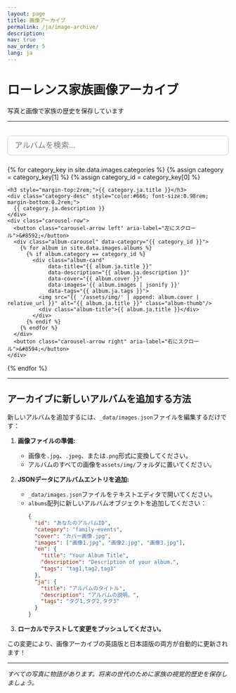 ```yaml
---
layout: page
title: 画像アーカイブ
permalink: /ja/image-archive/
description: 
nav: true
nav_order: 5
lang: ja
---
```


# ローレンス家族画像アーカイブ
写真と画像で家族の歴史を保存しています

---

<!-- Search Bar -->
<div style="width: 100%; margin: 2rem 0 1.5rem 0; text-align: center;">
  <input id="imageSearchInput" type="text" placeholder="アルバムを検索..." style="width: 100%; padding: 0.7rem 1rem; font-size: 1.1rem; border-radius: 8px; border: 1px solid #ccc;">
</div>

<!-- Netflix-style Album Gallery by Category with Carousel -->
<div class="image-gallery-section">
  {% for category_key in site.data.images.categories %}
    {% assign category = category_key[1] %}
    {% assign category_id = category_key[0] %}
    
    <h3 style="margin-top:2rem;">{{ category.ja.title }}</h3>
    <div class="category-desc" style="color:#666; font-size:0.98rem; margin-bottom:0.2rem;">
      {{ category.ja.description }}
    </div>
    <div class="carousel-row">
      <button class="carousel-arrow left" aria-label="左にスクロール">&#8592;</button>
      <div class="album-carousel" data-category="{{ category_id }}">
        {% for album in site.data.images.albums %}
          {% if album.category == category_id %}
            <div class="album-card" 
                 data-title="{{ album.ja.title }}" 
                 data-description="{{ album.ja.description }}" 
                 data-cover="{{ album.cover }}" 
                 data-images='{{ album.images | jsonify }}' 
                 data-tags="{{ album.ja.tags }}">
              <img src="{{ '/assets/img/' | append: album.cover | relative_url }}" alt="{{ album.ja.title }}" class="album-thumb"/>
              <div class="album-title">{{ album.ja.title }}</div>
            </div>
          {% endif %}
        {% endfor %}
      </div>
      <button class="carousel-arrow right" aria-label="右にスクロール">&#8594;</button>
    </div>
  {% endfor %}
</div>

<!-- Modal for album images -->
<div id="albumModal" class="image-modal" style="display:none;">
  <div class="image-modal-content" style="max-width:700px; width:95vw;">
    <span class="image-modal-close">&times;</span>
    <h3 id="modalAlbumTitle">アルバムタイトル</h3>
    <p id="modalAlbumDescription">アルバムの説明がここに入ります。</p>
    <div class="album-image-carousel-row">
      <button class="carousel-arrow left" id="albumLeftArrow" aria-label="左にスクロール">&#8592;</button>
      <div class="album-image-carousel" id="albumImageCarousel">
        <!-- Images will be injected here -->
      </div>
      <button class="carousel-arrow right" id="albumRightArrow" aria-label="右にスクロール">&#8594;</button>
    </div>
  </div>
</div>

<style>
.carousel-row {
  display: flex;
  align-items: center;
  margin: 1.5rem 0 2.5rem 0;
  width: 100%;
  max-width: 100%;
  box-sizing: border-box;
}
.album-carousel {
  display: flex;
  overflow-x: auto;
  scroll-behavior: smooth;
  gap: 1.5rem;
  padding: 1rem 0;
  flex: 1 1 auto;
  width: 100%;
  max-width: 100%;
  box-sizing: border-box;
}
.album-card {
  flex: 0 0 180px;
  width: 180px;
  height: 220px;
  cursor: pointer;
  transition: transform 0.2s;
  display: flex;
  flex-direction: column;
  align-items: center;
  justify-content: flex-end;
}
.album-card:hover {
  transform: scale(1.05);
}
.album-thumb {
  width: 100%;
  height: 160px;
  object-fit: cover;
  border-radius: 12px;
  box-shadow: 0 2px 8px rgba(0,0,0,0.07);
  margin-bottom: 0.5rem;
}
.album-title {
  font-size: 1.08rem;
  font-weight: 600;
  color: #555;
  text-align: center;
  margin-bottom: 0.5rem;
}
.album-image-carousel-row {
  display: flex;
  align-items: center;
  margin: 1.2rem 0 0.5rem 0;
  width: 100%;
  max-width: 100%;
  box-sizing: border-box;
}
.album-image-carousel {
  display: flex;
  overflow-x: auto;
  scroll-behavior: smooth;
  gap: 1.2rem;
  padding: 0.5rem 0;
  flex: 1 1 auto;
  width: 100%;
  max-width: 100%;
  box-sizing: border-box;
}
.album-image-card {
  flex: 0 0 160px;
  width: 160px;
  height: 120px;
  cursor: pointer;
  display: flex;
  align-items: center;
  justify-content: center;
  border-radius: 10px;
  overflow: hidden;
  background: #f5f5f5;
  box-shadow: 0 2px 8px rgba(0,0,0,0.07);
  transition: transform 0.2s;
}
.album-image-card:hover {
  transform: scale(1.05);
}
.album-image-thumb {
  width: 100%;
  height: 100%;
  object-fit: cover;
}
.carousel-arrow {
  background: #fff;
  border: 1px solid #ccc;
  border-radius: 50%;
  width: 38px;
  height: 38px;
  font-size: 1.5rem;
  color: #888;
  cursor: pointer;
  margin: 0 0.5rem;
  display: flex;
  align-items: center;
  justify-content: center;
  box-shadow: 0 2px 8px rgba(0,0,0,0.07);
  transition: background 0.2s, color 0.2s;
  z-index: 2;
}
.carousel-arrow:hover {
  background: #e50914;
  color: #fff;
}
.carousel-arrow[disabled] {
  opacity: 0.3;
  pointer-events: none;
}
.image-modal {
  position: fixed;
  z-index: 1000;
  left: 0; top: 0; width: 100vw; height: 100vh;
  background: rgba(0,0,0,0.5);
  display: flex;
  align-items: center;
  justify-content: center;
}
.image-modal-content {
  background: #fff;
  border-radius: 10px;
  padding: 2rem 2.5rem;
  max-width: 700px;
  width: 95vw;
  box-shadow: 0 4px 24px rgba(0,0,0,0.15);
  position: relative;
  text-align: center;
}
.image-modal-close {
  position: absolute;
  top: 1rem; right: 1.2rem;
  font-size: 2rem;
  color: #888;
  cursor: pointer;
}
@media (max-width: 600px) {
  .album-card {
    flex: 0 0 110px;
    width: 110px;
    height: 130px;
  }
  .album-thumb {
    height: 70px;
  }
  .album-image-card {
    flex: 0 0 80px;
    width: 80px;
    height: 60px;
  }
}
.category-desc {
  width: 100%;
  max-width: 100%;
  box-sizing: border-box;
}
</style>

<script>
document.addEventListener('DOMContentLoaded', function() {
  // Album modal logic
  const albumCards = document.querySelectorAll('.album-card');
  const albumModal = document.getElementById('albumModal');
  const modalAlbumTitle = document.getElementById('modalAlbumTitle');
  const modalAlbumDescription = document.getElementById('modalAlbumDescription');
  const albumImageCarousel = document.getElementById('albumImageCarousel');
  const albumClose = document.querySelector('.image-modal-close');
  const albumLeftArrow = document.getElementById('albumLeftArrow');
  const albumRightArrow = document.getElementById('albumRightArrow');

  let currentAlbumImages = [];
  let currentScroll = 0;

  albumCards.forEach(card => {
    card.addEventListener('click', function() {
      modalAlbumTitle.textContent = card.getAttribute('data-title');
      modalAlbumDescription.textContent = card.getAttribute('data-description');
      const images = JSON.parse(card.getAttribute('data-images'));
      currentAlbumImages = images;
      albumImageCarousel.innerHTML = '';
      images.forEach(img => {
        const imgCard = document.createElement('div');
        imgCard.className = 'album-image-card';
        imgCard.innerHTML = `<img src="{{ '/assets/img/' | relative_url }}${img}" alt="${img}" class="album-image-thumb"/>`;
        imgCard.addEventListener('click', function(e) {
          window.open(`{{ '/assets/img/' | relative_url }}${img}`, '_blank');
          e.stopPropagation();
        });
        albumImageCarousel.appendChild(imgCard);
      });
      albumModal.style.display = 'flex';
      albumImageCarousel.scrollLeft = 0;
      currentScroll = 0;
      updateAlbumArrows();
    });
  });

  albumClose.addEventListener('click', function() {
    albumModal.style.display = 'none';
  });

  window.addEventListener('click', function(event) {
    if (event.target === albumModal) {
      albumModal.style.display = 'none';
    }
  });

  function updateAlbumArrows() {
    // Show/hide arrows based on scroll position
    if (!albumImageCarousel) return;
    const scrollWidth = albumImageCarousel.scrollWidth;
    const clientWidth = albumImageCarousel.clientWidth;
    if (scrollWidth > clientWidth + 2) {
      albumLeftArrow.style.display = '';
      albumRightArrow.style.display = '';
    } else {
      albumLeftArrow.style.display = 'none';
      albumRightArrow.style.display = 'none';
    }
  }
  updateAlbumArrows();
  window.addEventListener('resize', updateAlbumArrows);

  albumLeftArrow.addEventListener('click', function() {
    const card = albumImageCarousel.querySelector('.album-image-card');
    let scrollAmount = card ? card.offsetWidth + 18 : 160;
    albumImageCarousel.scrollBy({ left: -scrollAmount, behavior: 'smooth' });
  });
  albumRightArrow.addEventListener('click', function() {
    const card = albumImageCarousel.querySelector('.album-image-card');
    let scrollAmount = card ? card.offsetWidth + 18 : 160;
    albumImageCarousel.scrollBy({ left: scrollAmount, behavior: 'smooth' });
  });

  // Album search filter
  const searchInput = document.getElementById('imageSearchInput');
  searchInput.addEventListener('input', function() {
    const query = searchInput.value.trim().toLowerCase();
    let anyVisible = false;
    document.querySelectorAll('.carousel-row').forEach(function(row) {
      const carousel = row.querySelector('.album-carousel');
      let cards = carousel ? carousel.querySelectorAll('.album-card') : [];
      let visibleCount = 0;
      cards.forEach(function(card) {
        const title = card.getAttribute('data-title') || '';
        const description = card.getAttribute('data-description') || '';
        const tags = card.getAttribute('data-tags') || '';
        const match = title.toLowerCase().includes(query) || description.toLowerCase().includes(query) || tags.toLowerCase().includes(query);
        card.style.display = match ? '' : 'none';
        if (match) visibleCount++;
      });
      row.style.display = (visibleCount > 0) ? '' : 'none';
      if (visibleCount > 0) anyVisible = true;
    });
    // Optionally, show a message if no results
  });
});
</script>

---

## アーカイブに新しいアルバムを追加する方法

新しいアルバムを追加するには、`_data/images.json`ファイルを編集するだけです：

1. **画像ファイルの準備:**
   - 画像を`.jpg`、`.jpeg`、または`.png`形式に変換してください。
   - アルバムのすべての画像を`assets/img/`フォルダに置いてください。

2. **JSONデータにアルバムエントリを追加:**
   - `_data/images.json`ファイルをテキストエディタで開いてください。
   - `albums`配列に新しいアルバムオブジェクトを追加してください：
     ```json
     {
       "id": "あなたのアルバムID",
       "category": "family-events",
       "cover": "カバー画像.jpg",
       "images": ["画像1.jpg", "画像2.jpg", "画像3.jpg"],
       "en": {
         "title": "Your Album Title",
         "description": "Description of your album.",
         "tags": "tag1,tag2,tag3"
       },
       "ja": {
         "title": "アルバムのタイトル",
         "description": "アルバムの説明。",
         "tags": "タグ1,タグ2,タグ3"
       }
     }
     ```

3. **ローカルでテストして変更をプッシュしてください。**

この変更により、画像アーカイブの英語版と日本語版の両方が自動的に更新されます！

---

*すべての写真に物語があります。将来の世代のために家族の視覚的歴史を保存しましょう。* 